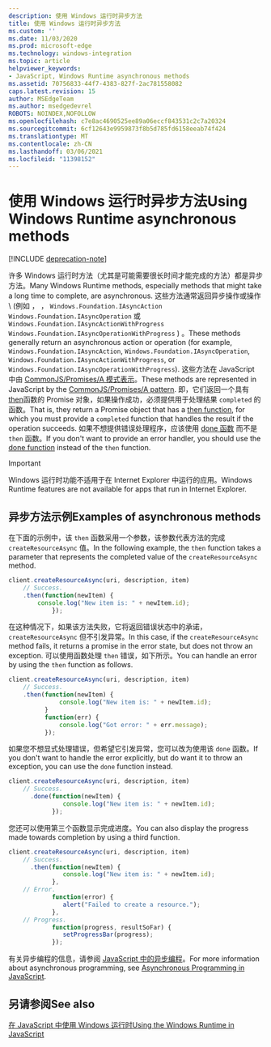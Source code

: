 ```yaml
---
description: 使用 Windows 运行时异步方法
title: 使用 Windows 运行时异步方法
ms.custom: ''
ms.date: 11/03/2020
ms.prod: microsoft-edge
ms.technology: windows-integration
ms.topic: article
helpviewer_keywords:
- JavaScript, Windows Runtime asynchronous methods
ms.assetid: 70756833-44f7-4383-827f-2ac781558082
caps.latest.revision: 15
author: MSEdgeTeam
ms.author: msedgedevrel
ROBOTS: NOINDEX,NOFOLLOW
ms.openlocfilehash: c7e8ac4690525ee89a06eccf843531c2c7a20324
ms.sourcegitcommit: 6cf12643e9959873f8b5d785fd6158eeab74f424
ms.translationtype: MT
ms.contentlocale: zh-CN
ms.lasthandoff: 03/06/2021
ms.locfileid: "11398152"
---
```

# <a name="using-windows-runtime-asynchronous-methods"></a><span data-ttu-id="6c396-103">使用 Windows 运行时异步方法</span><span class="sxs-lookup"><span data-stu-id="6c396-103">Using Windows Runtime asynchronous methods</span></span>  

[!INCLUDE [deprecation-note](../includes/legacy-edge-note.md)]  

<span data-ttu-id="6c396-104">许多 Windows 运行时方法（尤其是可能需要很长时间才能完成的方法）都是异步方法。</span><span class="sxs-lookup"><span data-stu-id="6c396-104">Many Windows Runtime methods, especially methods that might take a long time to complete, are asynchronous.</span></span>  <span data-ttu-id="6c396-105">这些方法通常返回异步操作或操作 \ (例如 ， ， `Windows.Foundation.IAsyncAction` `Windows.Foundation.IAsyncOperation` 或 `Windows.Foundation.IAsyncActionWithProgress` `Windows.Foundation.IAsyncOperationWithProgress` \) 。</span><span class="sxs-lookup"><span data-stu-id="6c396-105">These methods generally return an asynchronous action or operation \(for example, `Windows.Foundation.IAsyncAction`, `Windows.Foundation.IAsyncOperation`, `Windows.Foundation.IAsyncActionWithProgress`, or `Windows.Foundation.IAsyncOperationWithProgress`\).</span></span>  <span data-ttu-id="6c396-106">这些方法在 JavaScript 中由 [CommonJS/Promises/A 模式表示][CommonjsWikiPromises]。</span><span class="sxs-lookup"><span data-stu-id="6c396-106">These methods are represented in JavaScript by the [CommonJS/Promises/A pattern][CommonjsWikiPromises].</span></span>  <span data-ttu-id="6c396-107">即，它们返回一个具有 [then][PreviousVersionsWindowsAppsBr229728]函数的 Promise 对象，如果操作成功，必须提供用于处理结果 `completed` 的函数。</span><span class="sxs-lookup"><span data-stu-id="6c396-107">That is, they return a Promise object that has a [then function][PreviousVersionsWindowsAppsBr229728], for which you must provide a `completed` function that handles the result if the operation succeeds.</span></span>  <span data-ttu-id="6c396-108">如果不想提供错误处理程序，应该使用 [done 函数][PreviousVersionsWindowsAppsHr701079] 而不是 `then` 函数。</span><span class="sxs-lookup"><span data-stu-id="6c396-108">If you don't want to provide an error handler, you should use the [done function][PreviousVersionsWindowsAppsHr701079] instead of the `then` function.</span></span>  

> [!IMPORTANT]
> <span data-ttu-id="6c396-109">Windows 运行时功能不适用于在 Internet Explorer 中运行的应用。</span><span class="sxs-lookup"><span data-stu-id="6c396-109">Windows Runtime features are not available for apps that run in Internet Explorer.</span></span>  

## <a name="examples-of-asynchronous-methods"></a><span data-ttu-id="6c396-110">异步方法示例</span><span class="sxs-lookup"><span data-stu-id="6c396-110">Examples of asynchronous methods</span></span>  

<span data-ttu-id="6c396-111">在下面的示例中，该 `then` 函数采用一个参数，该参数代表方法的完成 `createResourceAsync` 值。</span><span class="sxs-lookup"><span data-stu-id="6c396-111">In the following example, the `then` function takes a parameter that represents the completed value of the `createResourceAsync` method.</span></span>  

```javascript
client.createResourceAsync(uri, description, item)
    // Success.
    .then(function(newItem) {
        console.log("New item is: " + newItem.id);
            });
```  

<span data-ttu-id="6c396-112">在这种情况下，如果该方法失败，它将返回错误状态中的承诺， `createResourceAsync` 但不引发异常。</span><span class="sxs-lookup"><span data-stu-id="6c396-112">In this case, if the `createResourceAsync` method fails, it returns a promise in the error state, but does not throw an exception.</span></span>  <span data-ttu-id="6c396-113">可以使用函数处理 `then` 错误，如下所示。</span><span class="sxs-lookup"><span data-stu-id="6c396-113">You can handle an error by using the `then` function as follows.</span></span>  

```javascript
client.createResourceAsync(uri, description, item)
    // Success.
    .then(function(newItem) {
              console.log("New item is: " + newItem.id);
          }
          function(err) {
              console.log("Got error: " + err.message);
          });
```  

<span data-ttu-id="6c396-114">如果您不想显式处理错误，但希望它引发异常，您可以改为使用该 `done` 函数。</span><span class="sxs-lookup"><span data-stu-id="6c396-114">If you don't want to handle the error explicitly, but do want it to throw an exception, you can use the `done` function instead.</span></span>  

```javascript
client.createResourceAsync(uri, description, item)
    // Success.
      .done(function(newItem) {
               console.log("New item is: " + newItem.id);
            });
```  

<span data-ttu-id="6c396-115">您还可以使用第三个函数显示完成进度。</span><span class="sxs-lookup"><span data-stu-id="6c396-115">You can also display the progress made towards completion by using a third function.</span></span>  

```javascript
client.createResourceAsync(uri, description, item)
    // Success.
      .then(function(newItem) {
               console.log("New item is: " + newItem.id);
            },
    // Error.
            function(error) {
               alert("Failed to create a resource.");
            },
    // Progress.
            function(progress, resultSoFar) {
               setProgressBar(progress);
            });
```  

<span data-ttu-id="6c396-116">有关异步编程的信息，请参阅 [JavaScript 中的异步编程][PreviousVersionsWindowsAppsHh700330]。</span><span class="sxs-lookup"><span data-stu-id="6c396-116">For more information about asynchronous programming, see [Asynchronous Programming in JavaScript][PreviousVersionsWindowsAppsHh700330].</span></span>  

## <a name="see-also"></a><span data-ttu-id="6c396-117">另请参阅</span><span class="sxs-lookup"><span data-stu-id="6c396-117">See also</span></span>  

[<span data-ttu-id="6c396-118">在 JavaScript 中使用 Windows 运行时</span><span class="sxs-lookup"><span data-stu-id="6c396-118">Using the Windows Runtime in JavaScript</span></span>][WindowsRuntimeJavascript]  

<!-- links -->  

[WindowsRuntimeJavascript]: ./using-the-windows-runtime-in-javascript.md "在 JavaScript |Microsoft Docs"  

[PreviousVersionsWindowsAppsBr229728]: /previous-versions/windows/apps/br229728(v=win.10) "Promise.then 方法|Microsoft Docs"  
[PreviousVersionsWindowsAppsHh700330]: /previous-versions/windows/apps/hh700330(v=win.10) "JavaScript (HTML) |Microsoft Docs"
[PreviousVersionsWindowsAppsHr701079]: /previous-versions/windows/apps/hh701079(v=win.10) "Promise.done 方法|Microsoft Docs"  

[CommonjsWikiPromises]: http://wiki.commonjs.org/wiki/Promises "承诺|CommonJS 规范 Wiki"  

